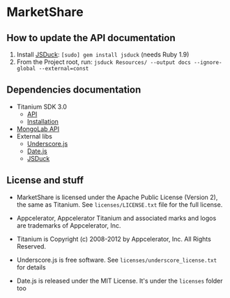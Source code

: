 # MarketShare

## How to update the API documentation

1. Install [JSDuck][duck]: `[sudo] gem install jsduck` (needs Ruby 1.9)
2. From the Project root, run: `jsduck Resources/ --output docs --ignore-global --external=const`

## Dependencies documentation
* Titanium SDK 3.0
    * [API][ti3]
    * [Installation][TI-CI-Install]
* [MongoLab API][mongo]
* External libs
    * [Underscore.js][underscore]
    * [Date.js][date]
    * [JSDuck][duck]

## License and stuff

* MarketShare is licensed under the Apache Public License (Version 2), the same as Titanium. See `licenses/LICENSE.txt` file for the full license.

* Appcelerator, Appcelerator Titanium and associated marks and logos are 
trademarks of Appcelerator, Inc.

* Titanium is Copyright (c) 2008-2012 by Appcelerator, Inc. All Rights Reserved.

* Underscore.js is free software. See `licenses/underscore_license.txt` for details

* Date.js is released under the MIT License. It's under the `licenses` folder too

[ti3]:http://docs.appcelerator.com/titanium/3.0/#!/api/
[TI-CI-Install]:https://wiki.appcelerator.org/display/guides/Installing+Titanium+SDK+Continuous+Builds
[mongo]:http://support.mongolab.com/entries/20433053-rest-api-for-mongodb
[underscore]:http://underscorejs.org
[date]:http://code.google.com/p/datejs/wiki/APIDocumentation
[duck]:https://github.com/senchalabs/jsduck/wiki